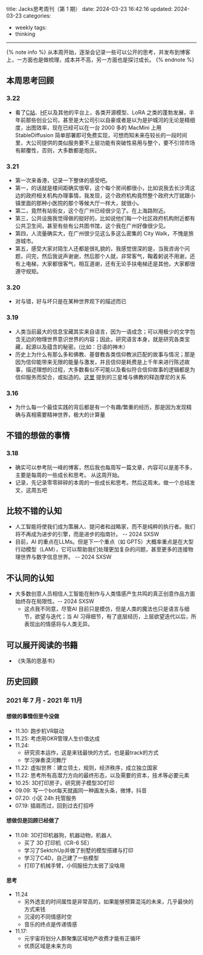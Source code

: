 title: Jacks思考周刊（第 1 期）
date: 2024-03-23 16:42:16
updated: 2024-03-23
categories:
- weekly
tags:
- thinking

---

{% note info %} 从本周开始，逐渐会记录一些可以公开的思考，并发布到博客上，一方面也是做梳理，成本并不高，另一方面也是探讨成长。 {% endnote %}

<!-- more -->

## 本周思考回顾

### 3.22

- 看了[C站](https://civitai.com/)、[HF](https://huggingface.co/)以及其他的平台上，各类开源模型、LoRA 之类的蓬勃发展，半年前那些创业公司，甚至是大公司引以自豪或者是以为是护城河的无论是精细度，出图效率，现在已经可以在一台 2000 多的 MacMini 上用 StableDiffusion 简单部署即可免费实现，可想而知未来在较长的一段时间里，大公司提供的类似服务要不上层功能有突破性易用与整个，要不引领市场有颠覆性，否则，大多数都是炮灰。

### 3.21

- 第一次来香港，记录一下整体的感受吧。
- 第一，的话就是楼间距确实很窄，这个每个房间都很小，比如说我去长沙湾这边的政府相关机构办理事情，我发现，这个政府机构竟然整个政府大厅就跟小镇里面的那种小医院的那个等候大厅一样大，就很小。
- 第二，竟然有站街女，这个在广州已经很少见了。在上海路附近。
- 第三，公共设施我觉得做的挺好的，比如说他们每一个社区政府机构附近都有公共卫生间，甚至有些有公共图书馆，这个我在广州好像很少见。
- 第四，人流量确实大，在广州很少见这么多这么密集的 City Walk，不愧是旅游城市。
- 第五，感受大家对陌生人还都是很礼貌的，我感觉很深的是，当我咨询个问题，问完，然后我说声谢谢，然后那个人就，非常客气，鞠着躬说不用谢，还有上电梯，大家都很客气，相互道谢，还有无论手扶电梯还是其他，大家都很遵守规矩。

### 3.20

- 对与错，好与坏只是在某种世界观下的描述而已

### 3.19

- 人类当前最大的信息宝藏其实来自语言，因为一语成念；可以用极少的文字包含无边的物理世界意识世界的内容；因此，研究语言本身，就是研究各类宝藏，起源以及蕴含的秘密。(比如：日语的神木）
- 历史上为什么有那么多和佛教、基督教各类信仰教派匹配的故事与情况；那是因为信仰能带来无限的能量与激发，并且信仰是耗费是上千年来进行陈述故事，描述理想的过程，大多数看似不可能以及看似符合信仰故事的逻辑都是为信仰服务而契合，或拟造的。[这里](https://www.bilibili.com/video/BV1Hm411o7uL) 提到的三星堆与佛教的释迦摩尼的关系

### 3.16

- 为什么每一个最佳实践的背后都是有一个有趣/繁重的经历，那是因为发现精确与真相需要精神世界，极大的计算量

## 不错的想做的事情

### 3.18

- 确实可以参考阮一峰的博客，然后我也每周写一篇文章，内容可以是差不多，主要是每周的一些成长和思考。 从这周开始。
- 记录，先记录零零碎碎的本周的一些成长和思考。然后这周末。做一个总结发文，这周五吧

## 比较不错的认知

- 人工智能将使我们成为策展人、提问者和战略家，而不是纯粹的执行者。我们将不再成为进步的引擎，而是进步的指南针。 -- 2024 SXSW
- 目前，AI 的重点在LLMs。但是下一个重点（如 GPT5）大概率重点是在大型行动模型（LAM），它可以帮助我们处理更加复杂的问题，甚至更多的连接物理世界与数字信息世界。 -- 2024 SXSW

## 不认同的认知

- 大多数创意人员相信人工智能在制作与人类情感产生共鸣的真正创意作品方面始终存在局限性。-- 2024 SXSW
	- 这点我不同意，尽管AI 目前只是模仿，但是人类的魔法也只是语言与细节，欲望与迭代；当 AI 习得细节，有了底层经历，上层欲望迭代以后，所表现出的情感将与人类无异。


## 可以展开阅读的书籍

- 《失落的恩基书》 

## 历史回顾

### 2021 年 7 月 - 2021 年 11月

#### 想做的事情但至今没做

- 11.30: 跑步机VR联动
- 11.25: 考虑用OKR管理人生价值达成
- 11.24: 
	- 研究资本运作，这是来钱最快的方式，也是最track的方式
	- 学习弹奏漠河舞厅
- 11.22: 虚拟世界：建立领土，规则，经济秩序，成立独立国家
- 11.22: 思考所有高潜力方向的最终形态，以及需要的资本，技术等必要元素
- 10.25: 3D打印房子，研究房子模型3D打印
- 09.09: 写一个bot每天就画同一种画发头条，微博，抖音
- 07.20: 小区 24h 托管服务
- 07.19:  插肩而过，回到过去打招呼

#### 想做但是回顾已经做了

- 11.08: 3D打印机器狗，机器动物，机器人
	- 买了 3D 打印机（CR-6 SE）
	- 学习了SektchUp并做了别墅的模型搭建与打印
	- 学习了C4D，自己建了一些模型
	- 打印了机械手臂，小伺服扭力太弱了没啥用

#### 思考

- 11.24
	- 另外透支的时间属性是非常高的，如果能够预算混沌的未来，几乎最快的方式来钱
	- 沉浸的不同情感时空
	- 音乐的终点是传递情感
- 11.17:
	- 元宇宙将划分人群聚集区域地产收费才能有正循环
	- 优质区域是未来方向